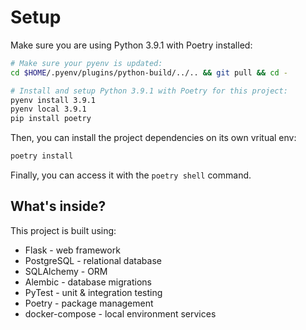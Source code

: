 # Setup

Make sure you are using Python 3.9.1 with Poetry installed:
```bash
# Make sure your pyenv is updated:
cd $HOME/.pyenv/plugins/python-build/../.. && git pull && cd -

# Install and setup Python 3.9.1 with Poetry for this project:
pyenv install 3.9.1
pyenv local 3.9.1
pip install poetry
```
Then, you can install the project dependencies on its own vritual env:
```bash
poetry install
```

Finally, you can access it with the `poetry shell` command.

## What's inside?

This project is built using:
- Flask - web framework
- PostgreSQL - relational database
- SQLAlchemy - ORM
- Alembic - database migrations
- PyTest - unit & integration testing
- Poetry - package management
- docker-compose - local environment services
